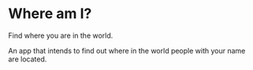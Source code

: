 # Where am I?

Find where you are in the world.

An app that intends to find out where in the world people with your name are located.
